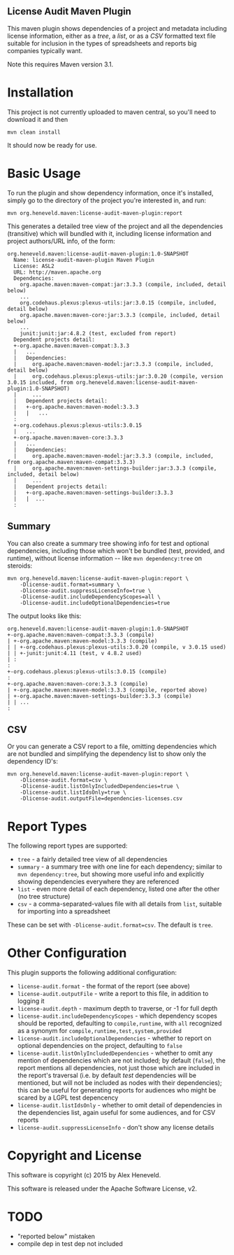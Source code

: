 License Audit Maven Plugin
---

This maven plugin shows dependencies of a project and metadata including license information,
either as a *tree*, a *list*, or as a *CSV* formatted text file suitable for inclusion in
the types of spreadsheets and reports big companies typically want.

Note this requires Maven version 3.1.


# Installation

This project is not currently uploaded to maven central, so you'll need to download it and then

    mvn clean install

It should now be ready for use.


# Basic Usage

To run the plugin and show dependency information, once it's installed,
simply go to the directory of the project you're interested in, 
and run:

    mvn org.heneveld.maven:license-audit-maven-plugin:report

This generates a detailed tree view of the project and 
all the dependencies (transitive) which will bundled with it,
including license information and project authors/URL info, of the form:

```
org.heneveld.maven:license-audit-maven-plugin:1.0-SNAPSHOT
  Name: license-audit-maven-plugin Maven Plugin
  License: ASL2
  URL: http://maven.apache.org
  Dependencies:
    org.apache.maven:maven-compat:jar:3.3.3 (compile, included, detail below)
    ...
    org.codehaus.plexus:plexus-utils:jar:3.0.15 (compile, included, detail below)
    org.apache.maven:maven-core:jar:3.3.3 (compile, included, detail below)
    ...
    junit:junit:jar:4.8.2 (test, excluded from report)
  Dependent projects detail:
  +-org.apache.maven:maven-compat:3.3.3
  |   ...
  |   Dependencies:
  |     org.apache.maven:maven-model:jar:3.3.3 (compile, included, detail below)
  |     org.codehaus.plexus:plexus-utils:jar:3.0.20 (compile, version 3.0.15 included, from org.heneveld.maven:license-audit-maven-plugin:1.0-SNAPSHOT)
  |     ...
  |   Dependent projects detail:
  |   +-org.apache.maven:maven-model:3.3.3
  |   |   ...
  :
  +-org.codehaus.plexus:plexus-utils:3.0.15
  |   ...
  +-org.apache.maven:maven-core:3.3.3
  |   ...
  |   Dependencies:
  |     org.apache.maven:maven-model:jar:3.3.3 (compile, included, from org.apache.maven:maven-compat:3.3.3)
  |     org.apache.maven:maven-settings-builder:jar:3.3.3 (compile, included, detail below)
  |     ...
  |   Dependent projects detail:
  |   +-org.apache.maven:maven-settings-builder:3.3.3
  |   |  ...
  :
```

## Summary

You can also create a summary tree showing info for test and optional dependencies,
including those which won't be bundled (test, provided, and runtime),
without license information -- like `mvn dependency:tree` on steroids:

    mvn org.heneveld.maven:license-audit-maven-plugin:report \
        -Dlicense-audit.format=summary \
        -Dlicense-audit.suppressLicenseInfo=true \
        -Dlicense-audit.includeDependencyScopes=all \
        -Dlicense-audit.includeOptionalDependencies=true

The output looks like this:

```
org.heneveld.maven:license-audit-maven-plugin:1.0-SNAPSHOT
+-org.apache.maven:maven-compat:3.3.3 (compile)
| +-org.apache.maven:maven-model:3.3.3 (compile)
| | +-org.codehaus.plexus:plexus-utils:3.0.20 (compile, v 3.0.15 used)
| | +-junit:junit:4.11 (test, v 4.8.2 used)
| :
:
+-org.codehaus.plexus:plexus-utils:3.0.15 (compile)
:
+-org.apache.maven:maven-core:3.3.3 (compile)
| +-org.apache.maven:maven-model:3.3.3 (compile, reported above)
| +-org.apache.maven:maven-settings-builder:3.3.3 (compile)
| | ...
:
```

## CSV

Or you can generate a CSV report to a file,
omitting dependencies which are not bundled
and simplifying the dependency list to show only the dependency ID's: 

    mvn org.heneveld.maven:license-audit-maven-plugin:report \
        -Dlicense-audit.format=csv \
        -Dlicense-audit.listOnlyIncludedDependencies=true \
        -Dlicense-audit.listIdsOnly=true \
        -Dlicense-audit.outputFile=dependencies-licenses.csv


# Report Types

The following report types are supported:

* `tree` - a fairly detailed tree view of all dependencies
* `summary` - a summary tree with one line for each dependency;
  similar to `mvn dependency:tree`, but showing more useful info
  and explicitly showing dependencies everywhere they are referenced
* `list` - even more detail of each dependency, listed one after the other (no tree structure)
* `csv` - a comma-separated-values file with all details from `list`, suitable for importing into a spreadsheet

These can be set with `-Dlicense-audit.format=csv`. The default is `tree`.


# Other Configuration

This plugin supports the following additional configuration:

* `license-audit.format` - the format of the report (see above)
* `license-audit.outputFile` - write a report to this file, in addition to logging it
* `license-audit.depth` - maximum depth to traverse, or -1 for full depth
* `license-audit.includeDependencyScopes` - which dependency scopes should be reported, defaulting to `compile,runtime`,
  with `all` recognized as a synonym for `compile,runtime,test,system,provided`
* `license-audit.includeOptionalDependencies` - whether to report on optional dependencies on the project, defaulting to `false`
* `license-audit.listOnlyIncludedDependencies` - whether to omit any mention of dependencies which are not included;
  by default (`false`), the report mentions all dependencies, not just those which are included in the report's traversal
  (i.e. by default *test* dependencies will be mentioned, but will not be included as nodes with their dependencies);
  this can be useful for generating reports for audiences who might be scared by a LGPL test depencency
* `license-audit.listIdsOnly` - whether to omit detail of dependencies in the dependencies list, 
  again useful for some audiences, and for CSV reports
* `license-audit.suppressLicenseInfo` - don't show any license details


# Copyright and License

This software is copyright (c) 2015 by Alex Heneveld.

This software is released under the Apache Software License, v2.


# TODO

* "reported below" mistaken
* compile dep in test dep not included 
